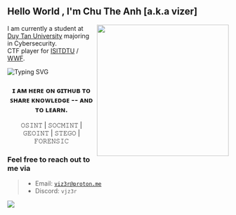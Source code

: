 ## Hello World , I'm Chu The Anh [a.k.a vizer]
<img align="right" width="300" src="https://github-production-user-asset-6210df.s3.amazonaws.com/83077449/357105524-175eb6fb-0104-4711-8a80-b888b3f2dacb.gif?X-Amz-Algorithm=AWS4-HMAC-SHA256&X-Amz-Credential=AKIAVCODYLSA53PQK4ZA%2F20240812%2Fus-east-1%2Fs3%2Faws4_request&X-Amz-Date=20240812T152315Z&X-Amz-Expires=300&X-Amz-Signature=91e715a8b9a2b58799228fe44e2a5bd5e4cedeeea649a41dfbb3831aa68c4fcd&X-Amz-SignedHeaders=host&actor_id=83077449&key_id=0&repo_id=507752663" style="vertical-align:middle">

I am currently a student at [Duy Tan University](https://duytan.edu.vn) majoring in Cybersecurity.
<br>CTF player for [ISITDTU](https://ctftime.org/team/8241) / [WWF](https://ctftime.org/team/283853).

![Typing SVG](https://readme-typing-svg.demolab.com?font=Goldma&duration=2000&pause=200&color=008505&background=000000&multiline=true&random=false&height=85&width=210&lines=%24whoami;vizer;%5Ba.k.a+vjz3r+%F0%9F%9B%B8%5D)
### <p align="center"> ɪ ᴀᴍ ʜᴇʀᴇ ᴏɴ ɢɪᴛʜᴜʙ ᴛᴏ ꜱʜᴀʀᴇ ᴋɴᴏᴡʟᴇᴅɢᴇ -- ᴀɴᴅ ᴛᴏ ʟᴇᴀʀɴ. </p>
<p align="center">𝙾𝚂𝙸𝙽𝚃 | 𝚂𝙾𝙲𝙼𝙸𝙽𝚃 | 𝙶𝙴𝙾𝙸𝙽𝚃 | 𝚂𝚃𝙴𝙶𝙾 | 𝙵𝙾𝚁𝙴𝙽𝚂𝙸𝙲  </p>


### Feel free to reach out to me via
>
> - Email: <code>viz3r@proton.me</code>
> - Discord: <code>vjz3r</code>

![](https://komarev.com/ghpvc/?username=vjz3r&color=lightgrey)
